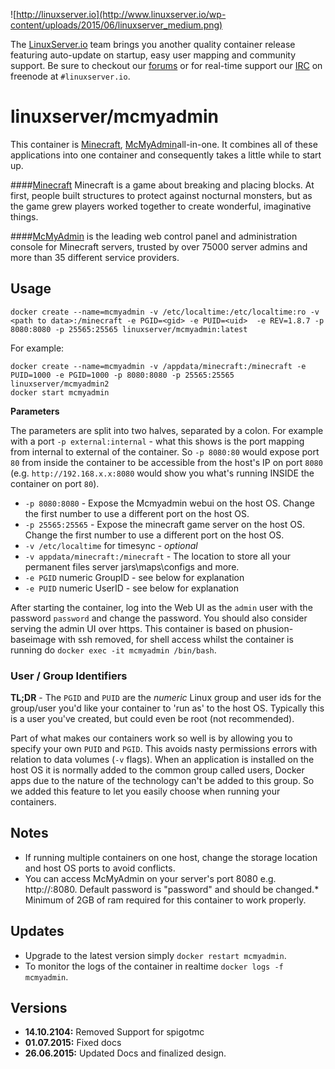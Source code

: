 ![http://linuxserver.io](http://www.linuxserver.io/wp-content/uploads/2015/06/linuxserver_medium.png)

The [LinuxServer.io](http://linuxserver.io) team brings you another quality container release featuring auto-update on startup, easy user mapping and community support. Be sure to checkout our [forums](http://forum.linuxserver.io) or for real-time support our [IRC](http://www.linuxserver.io/index.php/irc/) on freenode at `#linuxserver.io`.

# linuxserver/mcmyadmin

This container is [Minecraft](https://minecraft.net/), [McMyAdmin](https://www.mcmyadmin.com/)all-in-one. It combines all of these applications into one container and consequently takes a little while to start up.


####[Minecraft](https://minecraft.net/)
Minecraft is a game about breaking and placing blocks. At first, people built structures to protect against nocturnal monsters, but as the game grew players worked together to create wonderful, imaginative things.

####[McMyAdmin](https://www.mcmyadmin.com/)
is the leading web control panel and administration console for Minecraft servers, trusted by over 75000 server admins and more than 35 different service providers.


## Usage

```
docker create --name=mcmyadmin -v /etc/localtime:/etc/localtime:ro -v <path to data>:/minecraft -e PGID=<gid> -e PUID=<uid>  -e REV=1.8.7 -p 8080:8080 -p 25565:25565 linuxserver/mcmyadmin:latest
```

For example:

```
docker create --name=mcmyadmin -v /appdata/minecraft:/minecraft -e PUID=1000 -e PGID=1000 -p 8080:8080 -p 25565:25565 linuxserver/mcmyadmin2
docker start mcmyadmin
```

**Parameters**

 The parameters are split into two halves, separated by a colon. For example with a port `-p external:internal` - what this shows is the port mapping from internal to external of the container. So `-p 8080:80` would expose port `80` from inside the container to be accessible from the host's IP on port `8080` (e.g. `http://192.168.x.x:8080` would show you what's running INSIDE the container on port `80`).

* `-p 8080:8080` - Expose the Mcmyadmin webui on the host OS. Change the first number to use a different port on the host OS.
* `-p 25565:25565` -  Expose the minecraft game server on the host OS. Change the first number to use a different port on the host OS.
* `-v /etc/localtime` for timesync - *optional*
* `-v appdata/minecraft:/minecraft` - The location to store all your permanent files server jars\maps\configs and more.
* `-e PGID` numeric GroupID - see below for explanation
* `-e PUID` numeric UserID - see below for explanation

After starting the container, log into the Web UI as the `admin` user with the password `password` and change the password. You should also consider serving the admin UI over https. This container is based on phusion-baseimage with ssh removed, for shell access whilst the container is running do `docker exec -it mcmyadmin /bin/bash`.

### User / Group Identifiers

**TL;DR** - The `PGID` and `PUID` are the *numeric* Linux group and user ids for the group/user you'd like your container to 'run as' to the host OS. Typically this is a user you've created, but could even be root (not recommended).

Part of what makes our containers work so well is by allowing you to specify your own `PUID` and `PGID`. This avoids nasty permissions errors with relation to data volumes (`-v` flags). When an application is installed on the host OS it is normally added to the common group called users, Docker apps due to the nature of the technology can't be added to this group. So we added this feature to let you easily choose when running your containers.

## Notes

* If running multiple containers on one host, change the storage location and host OS ports to avoid conflicts.
* You can access McMyAdmin on your server's port 8080 e.g. http://<ip>:8080. Default password is "password" and should be changed.* Minimum of 2GB of ram required for this container to work properly.


## Updates

* Upgrade to the latest version simply `docker restart mcmyadmin`.
* To monitor the logs of the container in realtime `docker logs -f mcmyadmin`.


## Versions

+ **14.10.2104:** Removed Support for spigotmc
+ **01.07.2015:** Fixed docs
+ **26.06.2015:** Updated Docs and finalized design.